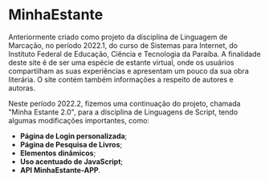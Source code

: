 # MinhaEstante
Anteriormente criado como projeto da disciplina de Linguagem de Marcação, no período 2022.1, do curso de Sistemas para Internet, do Instituto Federal de Educação, Ciência e Tecnologia da Paraíba. A finalidade deste site é de ser uma espécie de estante virtual, onde os usuários compartilham  as suas experiências e apresentam um pouco da sua obra literária. O site contém também informações a respeito de autores e autoras.

Neste período 2022.2, fizemos uma continuação do projeto, chamada "Minha Estante 2.0", para a disciplina de Linguagens de Script, tendo algumas modificações importantes, como:

- **Página de Login personalizada**;
- **Página de Pesquisa de Livros**;
- **Elementos dinâmicos**;
- **Uso acentuado de JavaScript**;
- **API MinhaEstante-APP**.
